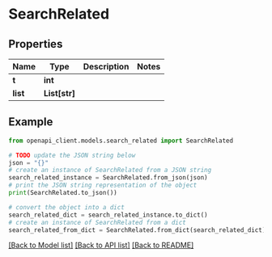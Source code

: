 # SearchRelated


## Properties

Name | Type | Description | Notes
------------ | ------------- | ------------- | -------------
**t** | **int** |  | 
**list** | **List[str]** |  | 

## Example

```python
from openapi_client.models.search_related import SearchRelated

# TODO update the JSON string below
json = "{}"
# create an instance of SearchRelated from a JSON string
search_related_instance = SearchRelated.from_json(json)
# print the JSON string representation of the object
print(SearchRelated.to_json())

# convert the object into a dict
search_related_dict = search_related_instance.to_dict()
# create an instance of SearchRelated from a dict
search_related_from_dict = SearchRelated.from_dict(search_related_dict)
```
[[Back to Model list]](../README.md#documentation-for-models) [[Back to API list]](../README.md#documentation-for-api-endpoints) [[Back to README]](../README.md)


